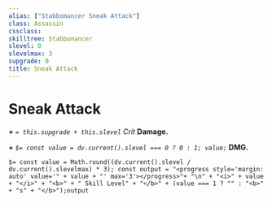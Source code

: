 ```yaml
---
alias: ["Stabbomancer Sneak Attack"]
class: Assassin
cssclass: 
skilltree: Stabbomancer
slevel: 0
slevelmax: 3
supgrade: 0
title: Sneak Attack
---
```


# Sneak Attack
**+** *`= this.supgrade + this.slevel`* *Crit* **Damage.**

**+** *``$= const value = dv.current().slevel === 0 ? 0 : 1; value;``* **DMG.**

`$= const value = Math.round((dv.current().slevel / dv.current().slevelmax) * 3); const output = "<progress style='margin: auto' value='" + value + "' max='3'></progress>"+ "\n" + "<i>" + value + "</i>" + "<b>" + " Skill Level" + "</b>" + (value === 1 ? "" : "<b>" + "s" + "</b>");output`